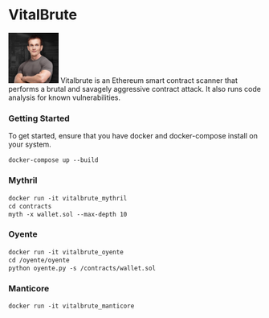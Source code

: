 # VitalBrute
<img src="https://github.com/xhad/vitalbrute/blob/master/assets/vitalbrute.png" width="100px" height="100px" />
Vitalbrute is an Ethereum smart contract scanner that performs a brutal and savagely aggressive contract attack. It also runs code analysis for known vulnerabilities.

### Getting Started
To get started, ensure that you have docker and docker-compose install on your system.

```
docker-compose up --build

```

### Mythril

```
docker run -it vitalbrute_mythril
cd contracts
myth -x wallet.sol --max-depth 10
```

### Oyente

```
docker run -it vitalbrute_oyente
cd /oyente/oyente
python oyente.py -s /contracts/wallet.sol
```

### Manticore

```
docker run -it vitalbrute_manticore
```
